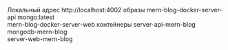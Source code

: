 Локальный адрес http://localhost:4002
образы
mern-blog-docker-server-api
mongo:latest  
mern-blog-docker-server-web 
контейнеры
server-api-mern-blog 
mongodb-mern-blog  
server-web-mern-blog 